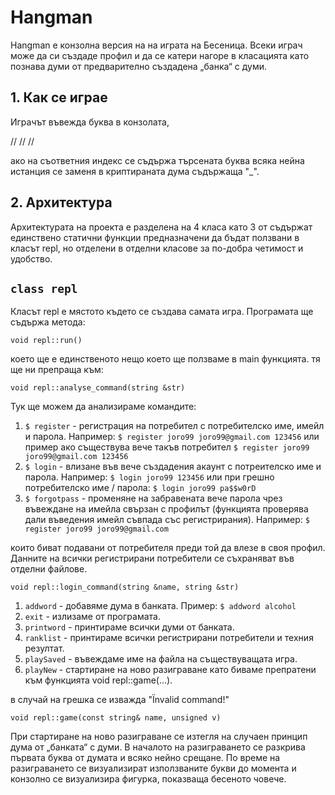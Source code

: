 
# **Hangman**
Hangman е конзолна версия на на играта на Бесеница.
Всеки играч може да си създаде профил и да се катери нагоре в класацията като познава думи от предварително създадена „банка“ с думи.

## 1. **Как се играе**
Играчът въвежда буква в конзолата,
 
//
//
//

ако на съответния индекс се съдържа търсената буква всяка нейна истанция се заменя в криптираната дума съдържаща "_".

## 2. **Архитектура**
Архитектурата на проекта е разделена на 4 класа като 3 от съдържат единствено статични функции предназначени да бъдат ползвани в класът repl, но отделени в отделни класове за по-добра четимост и удобство.

## **`class repl`**
Класът repl e мястото където се създава самата игра. Програмата ще съдържа метода:
    
    void repl::run()
което ще е единственото нещо което ще ползваме в main функцията.
тя ще ни препраща към:

    void repl::analyse_command(string &str)
Тук ще можем да анализираме командите:
1. `$ register` - регистрация на потребител с потребителско име, имейл и парола.
 Например: `$ register joro99 joro99@gmail.com 123456` или пример ако съществува вече такъв потребител `$ register joro99 joro99@gmail.com 123456`
2. `$ login` - влизане във вече създадения акаунт с потреителско име и парола. Например: `$ login joro99 123456` или при грешно потребителско име / парола: `$ login joro99 pa$$w0rD`
3. `$ forgotpass` - променяне на забравената вече парола чрез въвеждане на имейла свързан с профилът (функцията проверява дали въведения имейл съвпада със регистрирания). Например: `$ register joro99 joro99@gmail.com`
 
 които биват подавани от потребителя преди той да влезе в своя профил. Данните на всички регистрирани потребители се съхраняват във отделни файлове.

    void repl::login_command(string &name, string &str)

1. `addword` - добавяме дума в банката. Пример: `$ addword alcohol`
2. `exit` - излизаме от програмата.
3. `printword` - принтираме всички думи от банката.
4. `ranklist` - принтираме всички регистрирани потребители и техния резултат.
5. `playSaved` - въвеждаме име на файла на съществуващата игра.
6. `playNew` - стартиране на ново разиграване като биваме препратени към функцията void repl::game(...).

в случай на грешка се изважда "Ïnvalid command!"

    void repl::game(const string& name, unsigned v)

При стартиране на ново разиграване се изтегля на случаен принцип дума от „банката“ с думи. В началото на разиграването се разкрива първата буква от думата и всяко нейно срещане. По време на разиграването се визуализират използваните букви до момента и конзолно се визуализира фигурка, показваща бесеното човече.

